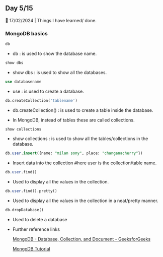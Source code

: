 ## Day 5/15

📅 17/02/2024 | Things I have learned/ done.

### MongoDB basics

```sql
db
```

- db : is used to show the database name.

```sql
show dbs
```

- show dbs : is used to show all the databases.

```sql
use databasename
```

- use : is used to create a database.

```sql
db.createCollection('tablename')
```

- db.createCollection() : is used to create a table inside the database.

- In MongoDB, instead of tables these are called collections.

```sql
show collections
```

- show collections : is used to show all the tables/collections in the database.

```sql
db.user.insert({name: "milan sony", place: "changanacherry"})
```

- Insert data into the collection #here user is the collection/table name.

```sql
db.user.find()
```

- Used to display all the values in the collection.

```sql
db.user.find().pretty()
```

- Used to display all the values in the collection in a neat/pretty manner.

```sql
db.dropDatabase()
```

- Used to delete a database

- Further reference links
    
    [MongoDB - Database, Collection, and Document - GeeksforGeeks](https://www.geeksforgeeks.org/mongodb-database-collection-and-document/?ref=lbp)
    
    [MongoDB Tutorial](https://www.tutorialspoint.com/mongodb/index.htm)